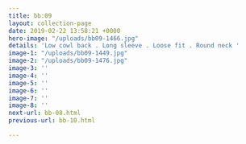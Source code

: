```yaml
---
title: bb:09
layout: collection-page
date: 2019-02-22 13:58:21 +0000
hero-image: "/uploads/bb09-1466.jpg"
details: 'Low cowl back . Long sleeve . Loose fit . Round neck '
image-1: "/uploads/bb09-1449.jpg"
image-2: "/uploads/bb09-1476.jpg"
image-3: ''
image-4: ''
image-5: ''
image-6: ''
image-7: ''
image-8: ''
next-url: bb-08.html
previous-url: bb-10.html

---
```

